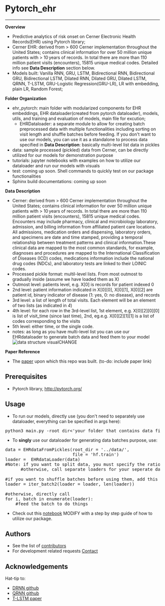 # Pytorch_ehr
***************** 

**Overview**
* Predictive analytics of risk onset on Cerner Electronic Health Records(EHR) using Pytorch library;
* Cerner EHR: derived from > 600 Cerner implementation throughout the United States; contains clinical information for over 50 million unique patients with > 10 years of records. In total there are more than 110 million patient visits (encounters), 15815 unique medical codes. Detailed info see  **Data Description** section below.
* Models built: Vanilla RNN, GRU, LSTM, Bidirectional RNN, Bidirectional GRU, Bidirectional LSTM, Dilated RNN, Dilated GRU, Dilated LSTM, QRNN, T-LSTM, GRU-Logistic Regression(GRU-LR), LR with embedding, plain LR, Random Forest;


**Folder Organization**
* ehr_pytorch: main folder with modularized components for EHR embeddings, EHR dataloader(created from pytorch dataloader), models, utils, and training and evaluation of models, main file for excution;
  * EHRDataloader: a separate module to allow for creating batch preprocessed data with multiple functionalities including sorting on visit length and shuffle batches before feeding. If you don't want to use our models, you can use it as a standalone to process data specified in **Data Description**: basically multi-level list data in pickles 
* data: sample processed (pickled) data from Cerner, can be directly utilized for our models for demonstration purpose
* tutorials: jupyter notebooks with examples on how to utilize our dataloader and run our models with visuals
* test: coming up soon. Shell commands to quickly test on our package functionalities
* Sphinx build documentations: coming up soon


**Data Description**
* Cerner: derived from > 600 Cerner implementation throughout the United States; contains clinical information for over 50 million unique patients with > 10 years of records. In total there are more than 110 million patient visits (encounters), 15815 unique medical codes. Encounters may include pharmacy, clinical and microbiology laboratory, admission, and billing information from affiliated patient care locations. All admissions, medication orders and dispensing, laboratory orders, and specimens are date and time stamped, providing a temporal relationship between treatment patterns and clinical information.These clinical data are mapped to the most common standards, for example, diagnoses and procedures are mapped to the International Classification of Diseases (ICD) codes, medications information include the national drug codes (NDCs), and laboratory tests are linked to their LOINIC codes. 
* Processed pickle format: multil-level lists. From most outmost to gradually inside (assume we have loaded them as X)
 * Outmost level: patients level, e.g. X[0] is records for patient indexed 0
 * 2nd level: patient information indicated in X[0][0], X[0][1], X[0][2] are patient id, binary indicator of disease (1: yes, 0: no disease), and records
 * 3rd level: a list of length of total visits. Each element will be an element of two lists (as indicated in *4*) 
 * 4th level: for each row in the 3rd-level list, 1st element, e.g. X[0][2][0][0] is list of visit_time (since last time), 2nd, eg.e.g. X[0][2][1][1] is a list of codes corresponding to the visits
 * 5th level: either time, or the single code. 
 * notes: as long as you have multi-level list you can use our EHRdataloader to generate batch data and feed them to your model
![data structure visual](https://github.com/ZhiGroup/pytorch_ehr/tutorials/Dataformat.png)CHANGE


**Paper Reference**
* The [paper]() upon which this repo was built. (to-do: include paper link)


## Prerequisites

* Pytorch library, <http://pytorch.org/> 


## Usage

* To run our models, directly use (you don't need to separately use dataloader, everything can be specified in args here):
<pre>
python3 main.py -root_dir<'your folder that contains data file'> -file<'filename'> -which_model<'RNN'> -optimizer<'adam'> ....(feed as many args as you please)
</pre>

* To **singly** use our dataloader for generating data batches purpose, use:
<pre>
data = EHRdataFromPickles(root_dir = '../data/', 
                          file = 'hf.train')
loader =  EHRdataLoader(data)
#Note: if you want to split data, you must specify the ratios in EHRdataFromPickles()
      #otherwise, call separate loaders for your seperate data files

#if you want to shuffle batches before using them, add this line 
loader = iter_batch2(loader = loader, len(loader))

#otherwise, directly call 
for i, batch in enumerate(loader): 
    #feed the batch to do things
</pre>

- Check out this
[notebook](https://github.com/ZhiGroup/pytorch_ehr/edit/master/README.md) MODIFY with a step by step guide of how to utilize our package. 

## Authors

* See the list of [contributors]( https://github.com/ZhiGroup/pytorch_ehr/graphs/contributors)
* For development related requests [Contact](https://github.com/chocolocked)

## Acknowledgements

Hat-tip to:
* [DRNN github](https://github.com/zalandoresearch/pt-dilate-rnn)
* [QRNN github](https://github.com/salesforce/pytorch-qrnn)
* [T-LSTM paper](http://biometrics.cse.msu.edu/Publications/MachineLearning/Baytasetal_PatientSubtypingViaTimeAwareLSTMNetworks.pdf)



